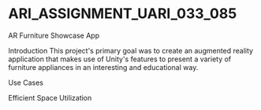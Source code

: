 # ARI_ASSIGNMENT_UARI_033_085

AR Furniture Showcase App

Introduction
This project's primary goal was to create an augmented reality application that makes use of Unity's features to present a variety of furniture appliances in an interesting and educational way. 

Use Cases

Efficient Space Utilization

